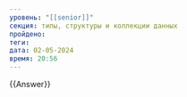 ```yaml
---
уровень: "[[senior]]"
секция: типы, структуры и коллекции данных
пройдено: 
теги: 
дата: 02-05-2024
время: 20:56
---
```



{{Answer}}